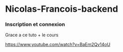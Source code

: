 # Nicolas-Francois-backend

### Inscription et connexion
Grace a ce tuto + le cours

https://www.youtube.com/watch?v=BaEm2Qv14oU
